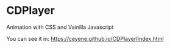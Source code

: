 # CDPlayer
Animation with CSS and Vainilla Javascript

You can see it in: https://ceyene.github.io/CDPlayer/index.html
